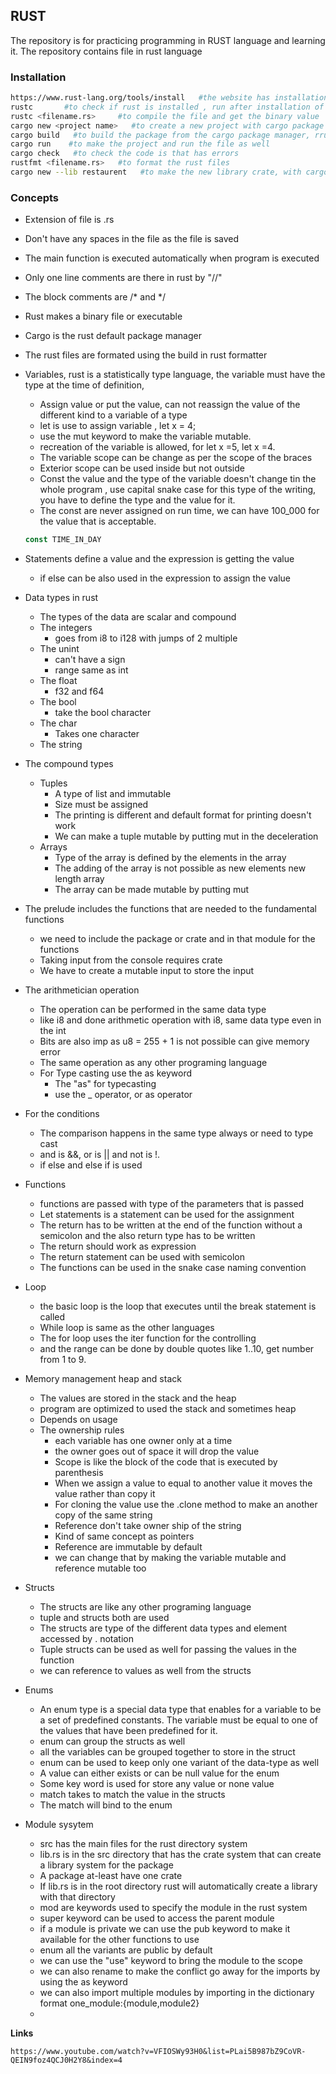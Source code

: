 ## RUST

The repository is for practicing programming in RUST language and learning it. The repository contains file in rust language

### Installation 

```bash
https://www.rust-lang.org/tools/install   #the website has installation commands , just using commanmd line tools
rustc       #to check if rust is installed , run after installation of the rust command
rustc <filename.rs>     #to compile the file and get the binary value
cargo new <project name>   #to create a new project with cargo package manager
cargo build   #to build the package from the cargo package manager, rrun the command in the project folder
cargo run    #to make the project and run the file as well
cargo check   #to check the code is that has errors 
rustfmt <filename.rs>   #to format the rust files
cargo new --lib restaurent   #to make the new library crate, with cargo directory 
```

### Concepts

- Extension of file is .rs 

- Don't have any spaces in the file as the file is saved 

- The main function is executed automatically when program is executed

- Only one line comments are there in rust by "//"

- The block comments are /* and */ 

- Rust makes a binary file or executable 

- Cargo is the rust default package manager 

- The rust files are formated using the build in rust formatter

- Variables, rust is a statistically type language, the variable must have the type at the time of definition, 

  - Assign value or put the value, can not reassign the value of the different kind to a variable of a type
  - let is use to assign variable , let x = 4; 
  - use the mut keyword to make the variable mutable.
  - recreation of the variable is allowed, for let x =5, let x =4.
  - The variable scope can be change as per the scope of the braces 
  - Exterior scope can be used inside but not outside 
  - Const the value and the type of the variable doesn't change tin the whole program , use capital snake case for this type of the writing, you have to define the type and the value for it.
  - The const are never assigned on run time, we can have 100_000 for the value that is acceptable.

  ```rust
  const TIME_IN_DAY
  ```

- Statements define a value and the expression is getting the value 

  - if else can be also used in the expression to assign the value 

- Data types in rust 

  - The types of the data are scalar and compound 
  - The integers 
    - goes from i8 to i128 with jumps of 2 multiple
  - The unint
    - can't have a sign
    - range same as int
  - The float 
    - f32 and f64
  - The bool
    - take the bool character 
  - The char
    - Takes one character 
  - The string 

- The compound types

  - Tuples 
    - A type of list and immutable 
    - Size must be assigned 
    - The printing is different and default format for printing doesn't work
    - We can make  a tuple mutable by putting mut in the deceleration
  - Arrays
    - Type of the array is defined by the elements in the array 
    - The adding of the array is not possible as new elements new length array 
    - The array can be made mutable by putting mut 

- The prelude includes the functions that are needed to the fundamental functions 

  - we need to include the package or crate and in that module for the functions
  -  Taking input from the console requires crate
  -  We have to create a mutable input to store the input 

- The arithmetician operation 

  - The operation can be performed in the same data type 
  - like i8 and done arithmetic operation with i8, same data type even in the int
  - Bits are also imp as u8 = 255 +  1 is not possible can give memory error
  - The same operation as any other programing language 
  - For Type casting use the as keyword
    - The "as" for typecasting
    - use the _ operator, or as operator

- For the conditions 

  - The comparison happens in the same type always or need to type cast 
  - and is &&, or is || and not is !.
  - if else and else if is used 

- Functions 

  - functions are passed with type of the parameters that is passed 
  - Let statements is a statement can be used for the assignment
  - The return has to be written at the end of the function without a semicolon and the also return type has to be written
  - The return should work as expression 
  - The return statement can be used with semicolon 
  - The functions can be used in the snake case naming convention

- Loop 

  - the basic loop is the loop that executes until the break statement is called 
  - While loop is same as the other languages 
  - The for loop uses the iter function for the controlling 
  - and the range can be done by double quotes like 1..10, get number from 1 to 9.

- Memory management heap and stack  

  - The values are stored in the stack and the heap 
  - program are optimized to used the stack and sometimes heap 
  - Depends on usage
  - The ownership rules 
    - each variable has one owner only at a time 
    - the owner goes out of space it will drop the value
    - Scope is like the block of the code that is executed by parenthesis
    - When we assign a value to equal to another value it moves the value rather than copy it
    - For cloning the value use the .clone method to make an another copy of the same string
    - Reference don't take owner ship of the string 
    - Kind of same concept as pointers 
    - Reference are immutable by default 
    - we can change that by making the variable mutable and reference mutable too 

- Structs 

  - The structs are like any other programing language 
  - tuple and structs both are used 
  - The structs are type of the different data types and element accessed by . notation 
  - Tuple structs can be used as well for passing the values in the function 
  - we can reference to values as well from the structs 

- Enums 

  - An enum type is a special data type that enables for a variable to be a set of predefined constants. The variable must be equal to one of the values that have been predefined for it.
  - enum can group the structs as well 
  - all the variables can be grouped together to store in the struct 
  - enum can be used to keep only one variant of the data-type as well 
  - A value can either exists or can be null value for the enum 
  - Some key word is used for store any value or none value 
  - match takes to match the value in the structs 
  - The match will bind to the enum 
  
- Module sysytem 

  - src has the main files for the rust directory system 
  - lib.rs is in the src directory that has the crate system that can create a library system  for the package
  - A package at-least have one crate 
  - If lib.rs is in the root directory rust will automatically create a library with that directory 
  - mod are keywords used to specify the module in the rust system
  - super keyword can be used to access the parent module 
  - if a module is private we can use the pub keyword to make it available for the other functions to use 
  - enum all the variants are public by default 
  - we can use the "use" keyword to bring the module to the scope 
  - we can also rename to make the conflict go away for the imports by using the as keyword
  - we can also import multiple modules by importing in the dictionary format one_module:{module,module2}
  - 




**Links** 

```text
https://www.youtube.com/watch?v=VFIOSWy93H0&list=PLai5B987bZ9CoVR-QEIN9foz4QCJ0H2Y8&index=4
```



